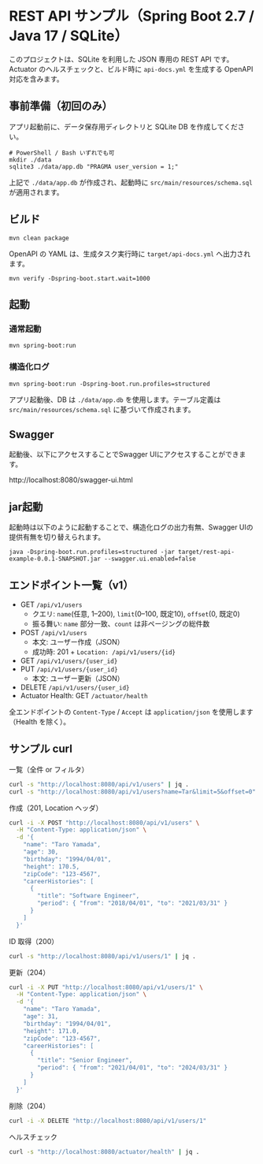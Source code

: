 # REST API サンプル（Spring Boot 2.7 / Java 17 / SQLite）

このプロジェクトは、SQLite を利用した JSON 専用の REST API です。Actuator のヘルスチェックと、ビルド時に `api-docs.yml` を生成する OpenAPI 対応を含みます。

## 事前準備（初回のみ）

アプリ起動前に、データ保存用ディレクトリと SQLite DB を作成してください。

```console
# PowerShell / Bash いずれでも可
mkdir ./data
sqlite3 ./data/app.db "PRAGMA user_version = 1;"
```

上記で `./data/app.db` が作成され、起動時に `src/main/resources/schema.sql` が適用されます。

## ビルド

```
mvn clean package
```

OpenAPI の YAML は、生成タスク実行時に `target/api-docs.yml` へ出力されます。


```
mvn verify -Dspring-boot.start.wait=1000
```

## 起動
### 通常起動
```
mvn spring-boot:run
```

### 構造化ログ
```
mvn spring-boot:run -Dspring-boot.run.profiles=structured
```

アプリ起動後、DB は `./data/app.db` を使用します。テーブル定義は `src/main/resources/schema.sql` に基づいて作成されます。

## Swagger

起動後、以下にアクセスすることでSwagger UIにアクセスすることができます。

http://localhost:8080/swagger-ui.html

## jar起動
起動時は以下のように起動することで、構造化ログの出力有無、Swagger UIの提供有無を切り替えられます。

```
java -Dspring-boot.run.profiles=structured -jar target/rest-api-example-0.0.1-SNAPSHOT.jar --swagger.ui.enabled=false
```

## エンドポイント一覧（v1）

- GET `/api/v1/users`
  - クエリ: `name`(任意, 1–200), `limit`(0–100, 既定10), `offset`(0, 既定0)
  - 振る舞い: `name` 部分一致、`count` は非ページングの総件数
- POST `/api/v1/users`
  - 本文: ユーザー作成（JSON）
  - 成功時: 201 + `Location: /api/v1/users/{id}`
- GET `/api/v1/users/{user_id}`
- PUT `/api/v1/users/{user_id}`
  - 本文: ユーザー更新（JSON）
- DELETE `/api/v1/users/{user_id}`
- Actuator Health: GET `/actuator/health`

全エンドポイントの `Content-Type` / `Accept` は `application/json` を使用します（Health を除く）。

## サンプル curl

一覧（全件 or フィルタ）

```bash
curl -s "http://localhost:8080/api/v1/users" | jq .
curl -s "http://localhost:8080/api/v1/users?name=Tar&limit=5&offset=0" | jq .
```

作成（201, Location ヘッダ）

```bash
curl -i -X POST "http://localhost:8080/api/v1/users" \
  -H "Content-Type: application/json" \
  -d '{
    "name": "Taro Yamada",
    "age": 30,
    "birthday": "1994/04/01",
    "height": 170.5,
    "zipCode": "123-4567",
    "careerHistories": [
      {
        "title": "Software Engineer",
        "period": { "from": "2018/04/01", "to": "2021/03/31" }
      }
    ]
  }'
```

ID 取得（200）

```bash
curl -s "http://localhost:8080/api/v1/users/1" | jq .
```

更新（204）

```bash
curl -i -X PUT "http://localhost:8080/api/v1/users/1" \
  -H "Content-Type: application/json" \
  -d '{
    "name": "Taro Yamada",
    "age": 31,
    "birthday": "1994/04/01",
    "height": 171.0,
    "zipCode": "123-4567",
    "careerHistories": [
      {
        "title": "Senior Engineer",
        "period": { "from": "2021/04/01", "to": "2024/03/31" }
      }
    ]
  }'
```

削除（204）

```bash
curl -i -X DELETE "http://localhost:8080/api/v1/users/1"
```

ヘルスチェック

```bash
curl -s "http://localhost:8080/actuator/health" | jq .
```
